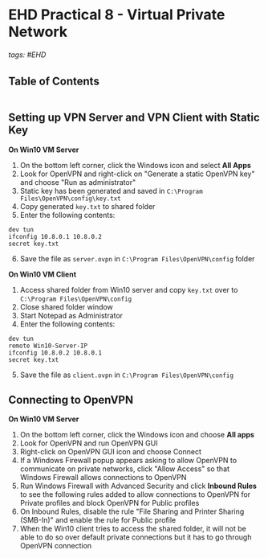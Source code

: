 # EHD Practical 8 - Virtual Private Network

###### tags: #EHD 

## Table of Contents
```toc
```

## Setting up VPN Server and VPN Client with Static Key
**On Win10 VM Server**
1. On the bottom left corner, click the Windows icon and select **All Apps**
2. Look for OpenVPN and right-click on "Generate a static OpenVPN key" and choose "Run as administrator"
3. Static key has been generated and saved in `C:\Program Files\OpenVPN\config\key.txt`
4. Copy generated `key.txt` to shared folder
5. Enter the following contents:
```
dev tun
ifconfig 10.8.0.1 10.8.0.2
secret key.txt
```
6. Save the file as `server.ovpn` in `C:\Program Files\OpenVPN\config` folder

**On Win10 VM Client**
1. Access shared folder from Win10 server and copy `key.txt` over to `C:\Program Files\OpenVPN\config`
2. Close shared folder window
3. Start Notepad as Administrator
4. Enter the following contents:
```
dev tun
remote Win10-Server-IP
ifconfig 10.8.0.2 10.8.0.1
secret key.txt
```
5. Save the file as `client.ovpn` in `C:\Program Files\OpenVPN\config`

## Connecting to OpenVPN
**On Win10 VM Server**
1. On the bottom left corner, click the Windows icon and choose **All apps**
2. Look for OpenVPN and run OpenVPN GUI
3. Right-click on OpenVPN GUI icon and choose Connect
4. If a Windows Firewall popup appears asking to allow OpenVPN to communicate on private networks, click "Allow Access" so that Windows Firewall allows connections to OpenVPN
5. Run Windows Firewall with Advanced Security and click **Inbound Rules** to see the following rules added to allow connections to OpenVPN for Private profiles and block OpenVPN for Public profiles
6. On Inbound Rules, disable the rule "File Sharing and Printer Sharing (SMB-In)" and enable the rule for Public profile
7. When the Win10 client tries to access the shared folder, it will not be able to do so over default private connections but it has to go through OpenVPN connection